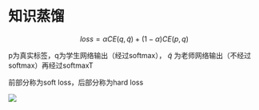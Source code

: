 # 知识蒸馏


$$
loss = \alpha CE(q, \tilde q) + (1-\alpha) CE(p, q)
$$


p为真实标签，q为学生网络输出（经过softmax）， $\tilde q$ 为老师网络输出（不经过softmax）再经过softmaxT

前部分称为soft loss，后部分称为hard loss

![](http://consolexinhun.test.upcdn.net/20200523181929.png)